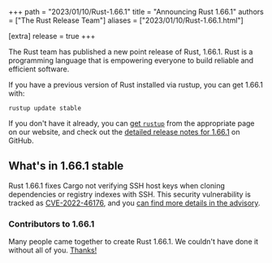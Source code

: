 +++
path = "2023/01/10/Rust-1.66.1"
title = "Announcing Rust 1.66.1"
authors = ["The Rust Release Team"]
aliases = ["2023/01/10/Rust-1.66.1.html"]

[extra]
release = true
+++

The Rust team has published a new point release of Rust, 1.66.1. Rust is a
programming language that is empowering everyone to build reliable and
efficient software.

If you have a previous version of Rust installed via rustup, you can get 1.66.1 with:

```
rustup update stable
```

If you don't have it already, you can [get `rustup`][install]
from the appropriate page on our website, and check out the
[detailed release notes for 1.66.1][notes] on GitHub.

[install]: https://www.rust-lang.org/install.html
[notes]: https://github.com/rust-lang/rust/blob/stable/RELEASES.md#version-1661-2023-01-10

## What's in 1.66.1 stable

Rust 1.66.1 fixes Cargo not verifying SSH host keys when cloning dependencies
or registry indexes with SSH. This security vulnerability is tracked as
[CVE-2022-46176], and you [can find more details in the advisory][advisory].

[CVE-2022-46176]: https://www.cve.org/CVERecord?id=CVE-2022-46176
[advisory]: https://blog.rust-lang.org/2023/01/10/cve-2022-46176.html

### Contributors to 1.66.1

Many people came together to create Rust 1.66.1. We couldn't have done it
without all of you. [Thanks!](https://thanks.rust-lang.org/rust/1.66.1/)
